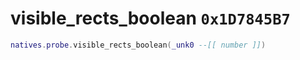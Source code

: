 # visible_rects_boolean `0x1D7845B7`

```lua
natives.probe.visible_rects_boolean(_unk0 --[[ number ]])
```